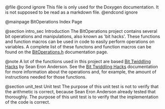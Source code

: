 @file
@cond ignore
This file is only used for the Doxygen documentation.
It is not supposed to be read as a markdown file.
@endcond ignore

@mainpage BitOperations Index Page

@section intro_sec Introduction
The BitOperations project contains several bit operations and manipulations, also known as 'bit hacks'. These functions and function
macros can be used in code to easily perform operations on variables. A complete list of these functons and function macros can be found
on the [BitOperations.h](BitOperations_8h.html) documentation page.

@note A lot of the functions used in this project are based [Bit Twiddling Hacks](https://graphics.stanford.edu/~seander/bithacks.html)
by Sean Eron Anderson.
See the <a href="https://github.com/gibsjose/BitHacks/blob/master/BitHacks.md">Bit Twiddling Hacks</a> documentation for more information
about the operations and, for example, the amount of instructions needed for those functions.

@section unit_test Unit test
The purpose of this unit test is not to verify that the arithmetic is correct, because Sean Eron Anderson already tested that thoroughly.
The purpose of this unit test is to verify that the implementation of the code is correct.
